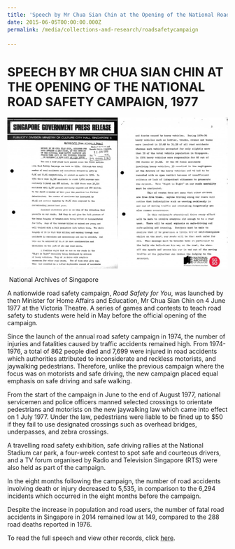 ```yaml
---
title: 'Speech by Mr Chua Sian Chin at the Opening of the National Road Safety Campaign, 1977'
date: 2015-06-05T00:00:00.000Z
permalink: /media/collections-and-research/roadsafetycampaign

---
```



<iframe id="pxcelframe" src="//t.sharethis.com/a/t_.htm?ver=0.345.16985&amp;cid=c010#rnd=1577953888611&amp;cid=c010&amp;dmn=www.nas.gov.sg&amp;tt=t.dhj&amp;dhjLcy=62&amp;lbl=pxcel&amp;flbl=pxcel&amp;ll=d&amp;ver=0.345.16985&amp;ell=d&amp;cck=__stid&amp;pn=%2Fblogs%2Farchivistpick%2Froad-safety-campaign%2F&amp;qs=na&amp;rdn=www.nas.gov.sg&amp;rpn=%2Fblogs%2Farchivistpick%2F2015%2F06%2F&amp;rqs=na&amp;cc=SG&amp;cont=AS&amp;ipaddr=" style="display: none;"></iframe>

# SPEECH BY MR CHUA SIAN CHIN AT THE OPENING OF THE NATIONAL ROAD SAFETY CAMPAIGN, 1977

![National Archives of Singapore](../../../images/blogs/2015-06-05-L-1024x701.jpg)

​																	National Archives of Singapore

A nationwide road safety campaign, *Road Safety for You*, was launched by then Minister for Home Affairs and Education, Mr Chua Sian Chin on 4 June 1977 at the Victoria Theatre.  A series of games and contests to teach road safety to students were held in May before the official opening of the campaign.

Since the launch of the annual road safety campaign in 1974, the number of injuries and fatalities caused by traffic accidents remained high. From 1974-1976, a total of 862 people died and 7,699 were injured in road accidents which authorities attributed to inconsiderate and reckless motorists, and jaywalking pedestrians. Therefore, unlike the previous campaign where the focus was on motorists and safe driving, the new campaign placed equal emphasis on safe driving and safe walking.

From the start of the campaign in June to the end of August 1977, national servicemen and police officers manned selected crossings to orientate pedestrians and motorists on the new jaywalking law which came into effect on 1 July 1977. Under the law, pedestrians were liable to be fined up to $50 if they fail to use designated crossings such as overhead bridges, underpasses, and zebra crossings.

A travelling road safety exhibition, safe driving rallies at the National Stadium car park, a four-week contest to spot safe and courteous drivers, and a TV forum organised by Radio and Television Singapore (RTS) were also held as part of the campaign.

In the eight months following the campaign, the number of road accidents involving death or injury decreased to 5,535, in comparison to the 6,294 incidents which occurred in the eight months before the campaign.

Despite the increase in population and road users, the number of fatal road accidents in Singapore in 2014 remained low at 149, compared to the 288 road deaths reported in 1976.

To read the full speech and view other records, click [here](http://www.nas.gov.sg/archivesonline/speeches/record-details/70801f7c-115d-11e3-83d5-0050568939ad).